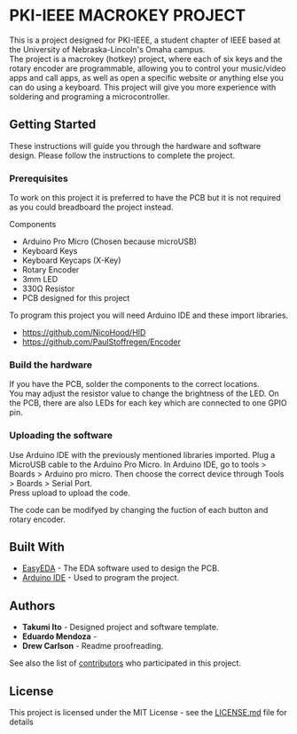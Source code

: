
# PKI-IEEE MACROKEY PROJECT

This is a project designed for PKI-IEEE, a student chapter of IEEE based at the University of Nebraska-Lincoln's Omaha campus.  
The project is a macrokey (hotkey) project, where each of six keys and the rotary encoder are programmable, allowing you to control your music/video apps and call apps, as well as open a specific website or anything else you can do using a keyboard. This project will give you more experience with soldering and programing a microcontroller.

## Getting Started

These instructions will guide you through the hardware and software design. Please follow the instructions to complete the project.

### Prerequisites

To work on this project it is preferred to have the PCB but it is not required as you could breadboard the project instead.

Components

- Arduino Pro Micro (Chosen because microUSB)
- Keyboard Keys
- Keyboard Keycaps (X-Key)
- Rotary Encoder
- 3mm LED
- 330Ω Resistor
- PCB designed for this project

To program this project you will need Arduino IDE and these import libraries.

- <https://github.com/NicoHood/HID>
- <https://github.com/PaulStoffregen/Encoder>

### Build the hardware

If you have the PCB, solder the components to the correct locations.  
You may adjust the resistor value to change the brightness of the LED.
On the PCB, there are also LEDs for each key which are connected to one GPIO pin.

### Uploading the software

Use Arduino IDE with the previously mentioned libraries imported.
Plug a MicroUSB cable to the Arduino Pro Micro.
In Arduino IDE, go to tools > Boards > Arduino pro micro.
Then choose the correct device through Tools > Boards > Serial Port.  
Press upload to upload the code.  
  
The code can be modifyed by changing the fuction of each button and rotary encoder.  

## Built With

* [EasyEDA]() - The EDA software used to design the PCB.
* [Arduino IDE](https://maven.apache.org/) - Used to program the project.

## Authors

- **Takumi Ito** - Designed project and software template.
- **Eduardo Mendoza** - 
- **Drew Carlson** - Readme proofreading.

See also the list of [contributors](https://github.com/nekotakumi/PKI-IEEE_MACROKEYPROJECT) who participated in this project.

## License

This project is licensed under the MIT License - see the [LICENSE.md](LICENSE.md) file for details

